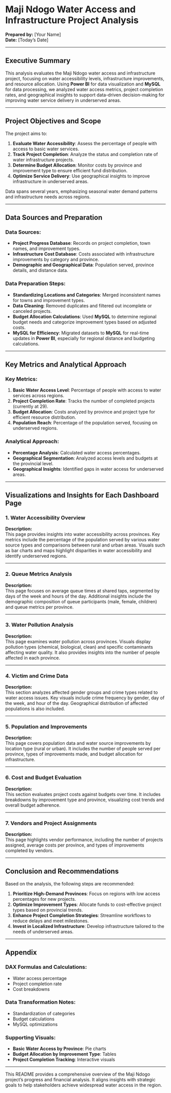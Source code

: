 # Maji Ndogo Water Access and Infrastructure Project Analysis

**Prepared by:** [Your Name]  
**Date:** [Today’s Date]  

---

## Executive Summary

This analysis evaluates the Maji Ndogo water access and infrastructure project, focusing on water accessibility levels, infrastructure improvements, and resource allocation. Using **Power BI** for data visualization and **MySQL** for data processing, we analyzed water access metrics, project completion rates, and geographical insights to support data-driven decision-making for improving water service delivery in underserved areas.

---

## Project Objectives and Scope

The project aims to:

1. **Evaluate Water Accessibility**: Assess the percentage of people with access to basic water services.
2. **Track Project Completion**: Analyze the status and completion rate of water infrastructure projects.
3. **Determine Budget Allocation**: Monitor costs by province and improvement type to ensure efficient fund distribution.
4. **Optimize Service Delivery**: Use geographical insights to improve infrastructure in underserved areas.

Data spans several years, emphasizing seasonal water demand patterns and infrastructure needs across regions.

---

## Data Sources and Preparation

### Data Sources:
- **Project Progress Database**: Records on project completion, town names, and improvement types.
- **Infrastructure Cost Database**: Costs associated with infrastructure improvements by category and province.
- **Demographic and Geographical Data**: Population served, province details, and distance data.

### Data Preparation Steps:
- **Standardizing Locations and Categories**: Merged inconsistent names for towns and improvement types.
- **Data Cleaning**: Removed duplicates and filtered out incomplete or canceled projects.
- **Budget Allocation Calculations**: Used **MySQL** to determine regional budget needs and categorize improvement types based on adjusted costs.
- **MySQL for Efficiency**: Migrated datasets to **MySQL** for real-time updates in **Power BI**, especially for regional distance and budgeting calculations.

---

## Key Metrics and Analytical Approach

### Key Metrics:
1. **Basic Water Access Level**: Percentage of people with access to water services across regions.
2. **Project Completion Rate**: Tracks the number of completed projects (currently at 29).
3. **Budget Allocation**: Costs analyzed by province and project type for efficient resource distribution.
4. **Population Reach**: Percentage of the population served, focusing on underserved regions.

### Analytical Approach:
- **Percentage Analysis**: Calculated water access percentages.
- **Geographical Segmentation**: Analyzed access levels and budgets at the provincial level.
- **Geographical Insights**: Identified gaps in water access for underserved areas.

---

## Visualizations and Insights for Each Dashboard Page

### 1. **Water Accessibility Overview**
**Description:**  
This page provides insights into water accessibility across provinces. Key metrics include the percentage of the population served by various water source types and comparisons between rural and urban areas. Visuals such as bar charts and maps highlight disparities in water accessibility and identify underserved regions.

---

### 2. **Queue Metrics Analysis**
**Description:**  
This page focuses on average queue times at shared taps, segmented by days of the week and hours of the day. Additional insights include the demographic composition of queue participants (male, female, children) and queue metrics per province.

---

### 3. **Water Pollution Analysis**
**Description:**  
This page examines water pollution across provinces. Visuals display pollution types (chemical, biological, clean) and specific contaminants affecting water quality. It also provides insights into the number of people affected in each province.

---

### 4. **Victim and Crime Data**
**Description:**  
This section analyzes affected gender groups and crime types related to water access issues. Key visuals include crime frequency by gender, day of the week, and hour of the day. Geographical distribution of affected populations is also included.

---

### 5. **Population and Improvements**
**Description:**  
This page covers population data and water source improvements by location type (rural or urban). It includes the number of people served per province, types of improvements made, and budget allocation for infrastructure.

---

### 6. **Cost and Budget Evaluation**
**Description:**  
This section evaluates project costs against budgets over time. It includes breakdowns by improvement type and province, visualizing cost trends and overall budget adherence.

---

### 7. **Vendors and Project Assignments**
**Description:**  
This page highlights vendor performance, including the number of projects assigned, average costs per province, and types of improvements completed by vendors.

---

## Conclusion and Recommendations

Based on the analysis, the following steps are recommended:

1. **Prioritize High-Demand Provinces**: Focus on regions with low access percentages for new projects.
2. **Optimize Improvement Types**: Allocate funds to cost-effective project types based on provincial trends.
3. **Enhance Project Completion Strategies**: Streamline workflows to reduce delays and meet milestones.
4. **Invest in Localized Infrastructure**: Develop infrastructure tailored to the needs of underserved areas.

---

## Appendix

### DAX Formulas and Calculations:
- Water access percentage
- Project completion rate
- Cost breakdowns

### Data Transformation Notes:
- Standardization of categories
- Budget calculations
- MySQL optimizations

### Supporting Visuals:
- **Basic Water Access by Province**: Pie charts
- **Budget Allocation by Improvement Type**: Tables
- **Project Completion Tracking**: Interactive visuals

---

This README provides a comprehensive overview of the Maji Ndogo project’s progress and financial analysis. It aligns insights with strategic goals to help stakeholders achieve widespread water access in the region.
